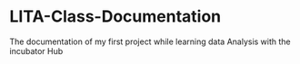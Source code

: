# LITA-Class-Documentation
The documentation of my first project while learning data Analysis with the incubator Hub
